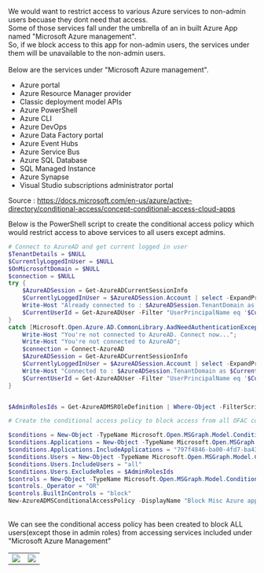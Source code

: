 
We would want to restrict access to various Azure services to non-admin users becuase they dont need that access. <br>
Some of those services fall under the umbrella of an in built Azure App named "Microsoft Azure management".<br>
So, if we block access to this app for non-admin users, the services under them will be unavailable to the non-admin users.<br>
<br>
Below are the services under "Microsoft Azure management". <br>

<ul>
    <li>Azure portal</li>
    <li>Azure Resource Manager provider</li>
    <li>Classic deployment model APIs</li>
    <li>Azure PowerShell</li>
    <li>Azure CLI</li>
    <li>Azure DevOps</li>
    <li>Azure Data Factory portal</li>
    <li>Azure Event Hubs</li>
    <li>Azure Service Bus</li>
    <li>Azure SQL Database</li>
    <li>SQL Managed Instance</li>
    <li>Azure Synapse</li>
    <li>Visual Studio subscriptions administrator portal</li>
</ul>
Source : <a href="https://docs.microsoft.com/en-us/azure/active-directory/conditional-access/concept-conditional-access-cloud-apps">https://docs.microsoft.com/en-us/azure/active-directory/conditional-access/concept-conditional-access-cloud-apps</a> <br>

Below is the PowerShell script to create the conditional access policy which would restrict access to above services to all users except admins.

```PowerShell
# Connect to AzureAD and get current logged in user
$TenantDetails = $NULL
$CurrentlyLoggedInUser = $NULL
$OnMicrosoftDomain = $NULL
$connection = $NULL
try { 
	$AzureADSession = Get-AzureADCurrentSessionInfo
	$CurrentlyLoggedInUser = $AzureADSession.Account | select -ExpandProperty Id
	Write-Host "Already connected to : $AzureADSession.TenantDomain as $CurrentlyLoggedInUser"
	$CurrentUserId = Get-AzureADUser -Filter "UserPrincipalName eq '$CurrentlyLoggedInUser'" | select -ExpandProperty ObjectId
} 
catch [Microsoft.Open.Azure.AD.CommonLibrary.AadNeedAuthenticationException] { 
	Write-Host "You're not connected to AzureAD. Connect now..."; 
	Write-Host "You're not connected to AzureAD"; 
	$connection = Connect-AzureAD
	$AzureADSession = Get-AzureADCurrentSessionInfo
	$CurrentlyLoggedInUser = $AzureADSession.Account | select -ExpandProperty Id
	Write-Host "Connected to : $AzureADSession.TenantDomain as $CurrentlyLoggedInUser"
	$CurrentUserId = Get-AzureADUser -Filter "UserPrincipalName eq '$CurrentlyLoggedInUser'" | select -ExpandProperty ObjectId
}


$AdminRolesIds = Get-AzureADMSROleDefinition | Where-Object -FilterScript {$_.DisplayName -like '*Administrator'}| select -ExpandProperty Id

# Create the conditional access policy to block access from all OFAC countries to all apps for all users except the currently logged in user

$conditions = New-Object -TypeName Microsoft.Open.MSGraph.Model.ConditionalAccessConditionSet
$conditions.Applications = New-Object -TypeName Microsoft.Open.MSGraph.Model.ConditionalAccessApplicationCondition
$conditions.Applications.IncludeApplications = "797f4846-ba00-4fd7-ba43-dac1f8f63013"
$conditions.Users = New-Object -TypeName Microsoft.Open.MSGraph.Model.ConditionalAccessUserCondition
$conditions.Users.IncludeUsers = "all"
$conditions.Users.ExcludeRoles = $AdminRolesIds
$controls = New-Object -TypeName Microsoft.Open.MSGraph.Model.ConditionalAccessGrantControls
$controls._Operator = "OR"
$controls.BuiltInControls = "block"
New-AzureADMSConditionalAccessPolicy -DisplayName "Block Misc Azure apps for non-admin users" -State "Enabled" -Conditions $conditions -GrantControls $controls
```

<br>
We can see the conditional access policy has been created to block ALL users(except those in admin roles) from accessing services included under "Microsoft Azure Management"
<table>
    <tr>
        <td><img src="../../../images/o365security/block-misc-azure-services-01.png"></img></td>
        <td><img src="../../../images/o365security/block-misc-azure-services-02.png"></img></td>
    </tr>
</table>